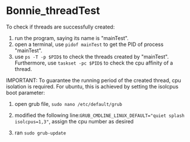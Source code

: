 # Bonnie_threadTest

To check if threads are successfully created:

1. run the program,  saying its name is "mainTest". 
2. open a terminal, use `pidof mainTest` to get the PID of process "mainTest". 
3. use `ps -T -p $PID$` to check the threads created by "mainTest". Furthermore, use `taskset -pc $PID$` to check the cpu affinity of a thread.

IMPORTANT: To guarantee the running period of the created thread, cpu isolation is required. For ubuntu, this is achieved by setting the isolcpus boot parameter:

1. open grub file, `sudo nano /etc/default/grub`

2. modified the following line:`GRUB_CMDLINE_LINUX_DEFAULT="quiet splash isolcpus=1,3"`, assign the cpu number as desired

3. ran `sudo grub-update`


